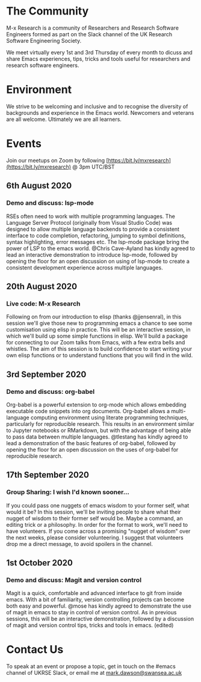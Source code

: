 # The Community

M-x Research is a community of Researchers and Research Software Engineers formed as part on the Slack channel of the UK Research Software Engineering Society.

We meet virtually every 1st and 3rd Thursday of every month to dicuss and share Emacs experiences, tips, tricks and tools useful for researchers and research software engineers.

# Environment

We strive to be welcoming and inclusive and to recognise the diversity of backgrounds and experience in the Emacs world. Newcomers and veterans are all welcome. Ultimately we are all learners.

# Events

Join our meetups on Zoom by following
[https://bit.ly/mxresearch](https://bit.ly/mxresearch)
@ 3pm UTC/BST

## 6th August 2020
### Demo and discuss: lsp-mode
RSEs often need to work with multiple programming languages. The Language Server Protocol (originally from Visual Studio Code) was designed to allow multiple language backends to provide a consistent interface to code completion, refactoring, jumping to symbol definitions, syntax highlighting, error messages etc. The lsp-mode package bring the power of LSP to the emacs world. @Chris Cave-Ayland has kindly agreed to lead an interactive demonstration to introduce lsp-mode, followed by opening the floor for an open discussion on using of lsp-mode to create a consistent development experience across multiple languages.
## 20th August 2020
### Live code: M-x Research
Following on from our introduction to elisp (thanks @jjensenral), in this session we'll give those new to programming emacs a chance to see some customisation using elisp in practice. This will be an interactive session, in which we'll build up some simple functions in elisp. We'll build a package for connecting to our Zoom talks from Emacs, with a few extra bells and whistles. The aim of this session is to build confidence to start writing your own elisp functions or to understand functions that you will find in the wild.
## 3rd September 2020
### Demo and discuss: org-babel
Org-babel is a powerful extension to org-mode which allows embedding executable code snippets into org documents. Org-babel allows a multi-language computing environment using literate programming techniques, particularly for reproducible research. This results in an environment similar to Jupyter notebooks or RMarkdown, but with the advantage of being able to pass data between multiple languages. @tlestang has kindly agreed to lead a demonstration of the basic features of org-babel, followed by opening the floor for an open discussion on the uses of org-babel for reproducible research.
## 17th September 2020
### Group Sharing: I wish I'd known sooner...
If you could pass one nuggets of emacs wisdom to your former self, what would it be? In this session, we'll be inviting people to share what their nugget of wisdom to their former self would be. Maybe a command, an editing trick or a philosophy. In order for the format to work, we'll need to have volunteers. If you come across a promising "nugget of wisdom" over the next weeks, please consider volunteering. I suggest that volunteers drop me a direct message, to avoid spoilers in the channel.
## 1st October 2020
### Demo and discuss: Magit and version control
Magit is a quick, comfortable and advanced interface to git from inside emacs. With a bit of familiarity, version controlling projects can become both easy and powerful. @mose has kindly agreed to demonstrate the use of magit in emacs to stay in control of version control. As in previous sessions, this will be an interactive demonstration, followed by a discussion of magit and version control tips, tricks and tools in emacs. (edited)


# Contact Us

To speak at an event or propose a topic, get in touch on the #emacs channel of UKRSE Slack, or email me at [mark.dawson@swansea.ac.uk](mailto:mark.dawson@swansea.ac.uk)

